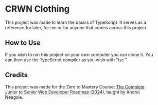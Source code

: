 # CRWN Clothing

This project was made to learn the basics of TypeScript. It serves as a reference for later, for me or for anyone that comes across this project.

## How to Use

If you wish to run this project on your own computer you can clone it.
You can then use the TypeScript compiler as you wish with "tsc <args>"

## Credits

This project was made for the Zero to Mastery Course: [The Complete Junior to Senior Web Developer Roadmap (2024)](https://zerotomastery.io/courses/junior-to-senior-web-developer-roadmap/), taught by Andrei Neagoie.
